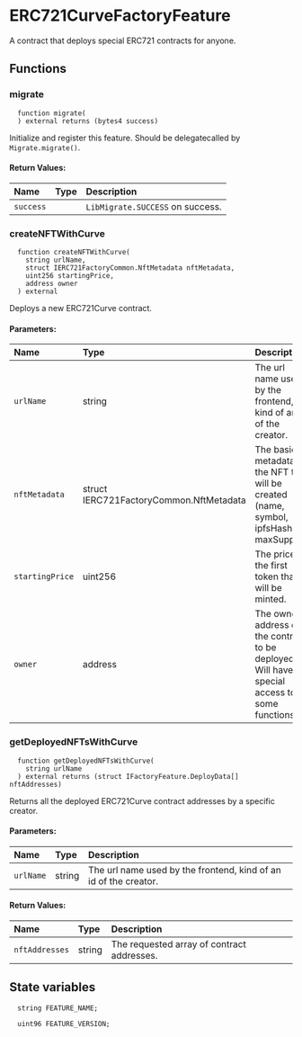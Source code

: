 # ERC721CurveFactoryFeature

A contract that deploys special ERC721 contracts for anyone.



## Functions
### migrate
```solidity
  function migrate(
  ) external returns (bytes4 success)
```
Initialize and register this feature. Should be delegatecalled by `Migrate.migrate()`.



#### Return Values:
| Name                           | Type          | Description                                                                  |
| :----------------------------- | :------------ | :--------------------------------------------------------------------------- |
|`success`|  | `LibMigrate.SUCCESS` on success.
### createNFTWithCurve
```solidity
  function createNFTWithCurve(
    string urlName,
    struct IERC721FactoryCommon.NftMetadata nftMetadata,
    uint256 startingPrice,
    address owner
  ) external
```
Deploys a new ERC721Curve contract.


#### Parameters:
| Name | Type | Description                                                          |
| :--- | :--- | :------------------------------------------------------------------- |
|`urlName` | string | The url name used by the frontend, kind of an id of the creator.
|`nftMetadata` | struct IERC721FactoryCommon.NftMetadata | The basic metadata of the NFT that will be created (name, symbol, ipfsHash, maxSupply).
|`startingPrice` | uint256 | The price of the first token that will be minted.
|`owner` | address | The owner address of the contract to be deployed. Will have special access to some functions.

### getDeployedNFTsWithCurve
```solidity
  function getDeployedNFTsWithCurve(
    string urlName
  ) external returns (struct IFactoryFeature.DeployData[] nftAddresses)
```
Returns all the deployed ERC721Curve contract addresses by a specific creator.


#### Parameters:
| Name | Type | Description                                                          |
| :--- | :--- | :------------------------------------------------------------------- |
|`urlName` | string | The url name used by the frontend, kind of an id of the creator.

#### Return Values:
| Name                           | Type          | Description                                                                  |
| :----------------------------- | :------------ | :--------------------------------------------------------------------------- |
|`nftAddresses`| string | The requested array of contract addresses.





## State variables
```solidity
  string FEATURE_NAME;

  uint96 FEATURE_VERSION;
```
